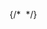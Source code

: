  {/* <svg className="fixed" width="0" height="0">
        <filter
          id={ID}
          x="0"
          y="0"
          height="100%"
          width="100%"
          filterUnits="userSpaceOnUse"
          colorInterpolationFilters="sRGB"
        >
          <Displacement
            id={ID}
            source="SourceGraphic"
            intensity={1}
          >
            {(id) => <Edges id={id} />}
          </Displacement>
        </filter>
      </svg> */}
